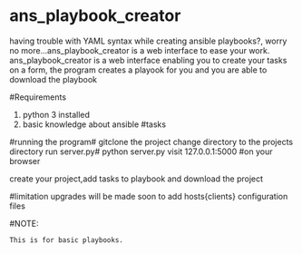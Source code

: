 # ans_playbook_creator
having trouble with YAML syntax while creating ansible playbooks?, worry no more...ans_playbook_creator is a web interface to ease your work.
ans_playbook_creator is a web interface enabling you to create your tasks on a form, the program creates a playook for you 
and you are able to download the playbook

#Requirements
1. python 3 installed
2. basic knowledge about ansible #tasks

#running the program#
gitclone the project
change directory to the projects directory
run server.py# python server.py
visit 127.0.0.1:5000 #on your browser

create your project,add tasks to playbook and download the project


#limitation
upgrades will be made soon to add hosts{clients} configuration files




#NOTE:

    This is for basic playbooks.

